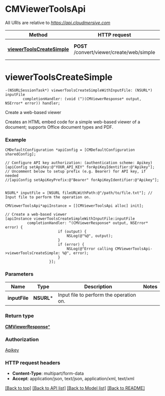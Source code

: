 # CMViewerToolsApi

All URIs are relative to *https://api.cloudmersive.com*

Method | HTTP request | Description
------------- | ------------- | -------------
[**viewerToolsCreateSimple**](CMViewerToolsApi.md#viewertoolscreatesimple) | **POST** /convert/viewer/create/web/simple | Create a web-based viewer


# **viewerToolsCreateSimple**
```objc
-(NSURLSessionTask*) viewerToolsCreateSimpleWithInputFile: (NSURL*) inputFile
        completionHandler: (void (^)(CMViewerResponse* output, NSError* error)) handler;
```

Create a web-based viewer

Creates an HTML embed code for a simple web-based viewer of a document; supports Office document types and PDF.

### Example 
```objc
CMDefaultConfiguration *apiConfig = [CMDefaultConfiguration sharedConfig];

// Configure API key authorization: (authentication scheme: Apikey)
[apiConfig setApiKey:@"YOUR_API_KEY" forApiKeyIdentifier:@"Apikey"];
// Uncomment below to setup prefix (e.g. Bearer) for API key, if needed
//[apiConfig setApiKeyPrefix:@"Bearer" forApiKeyIdentifier:@"Apikey"];


NSURL* inputFile = [NSURL fileURLWithPath:@"/path/to/file.txt"]; // Input file to perform the operation on.

CMViewerToolsApi*apiInstance = [[CMViewerToolsApi alloc] init];

// Create a web-based viewer
[apiInstance viewerToolsCreateSimpleWithInputFile:inputFile
          completionHandler: ^(CMViewerResponse* output, NSError* error) {
                        if (output) {
                            NSLog(@"%@", output);
                        }
                        if (error) {
                            NSLog(@"Error calling CMViewerToolsApi->viewerToolsCreateSimple: %@", error);
                        }
                    }];
```

### Parameters

Name | Type | Description  | Notes
------------- | ------------- | ------------- | -------------
 **inputFile** | **NSURL***| Input file to perform the operation on. | 

### Return type

[**CMViewerResponse***](CMViewerResponse.md)

### Authorization

[Apikey](../README.md#Apikey)

### HTTP request headers

 - **Content-Type**: multipart/form-data
 - **Accept**: application/json, text/json, application/xml, text/xml

[[Back to top]](#) [[Back to API list]](../README.md#documentation-for-api-endpoints) [[Back to Model list]](../README.md#documentation-for-models) [[Back to README]](../README.md)

